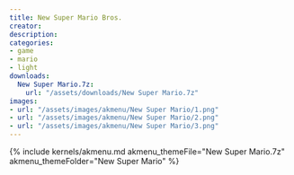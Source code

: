 ```yaml
---
title: New Super Mario Bros.
creator: 
description: 
categories:
- game
- mario
- light
downloads:
  New Super Mario.7z:
    url: "/assets/downloads/New Super Mario.7z"
images:
- url: "/assets/images/akmenu/New Super Mario/1.png"
- url: "/assets/images/akmenu/New Super Mario/2.png"
- url: "/assets/images/akmenu/New Super Mario/3.png"
---
```


{% include kernels/akmenu.md akmenu_themeFile="New Super Mario.7z" akmenu_themeFolder="New Super Mario" %}
